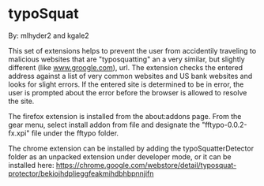 # typoSquat
By: mlhyder2 and kgale2

This set of extensions helps to prevent the user from accidentily traveling to malicious websites that are "typosquatting" an a very similar, but slightly different (like www.groogle.com), url. The extension checks the entered address against a list of very common websites and US bank websites and looks for slight errors. If the entered site is determined to be in error, the user is prompted about the error before the browser is allowed to resolve the site.

The firefox extension is installed from the about:addons page. From the gear menu, select install addon from file and designate the "fftypo-0.0.2-fx.xpi" file under the fftypo folder.

The chrome extension can be installed by adding the typoSquatterDetector folder as an unpacked extension under developer mode, or it can be installed here: https://chrome.google.com/webstore/detail/typosquat-protector/bekiojhdplieggfeakmihdbhbpnnjifn
